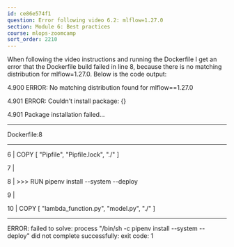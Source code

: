 ```yaml
---
id: ce86e574f1
question: Error following video 6.2: mlflow=1.27.0
section: Module 6: Best practices
course: mlops-zoomcamp
sort_order: 2210
---
```


When following the video instructions and running the Dockerfile I get an error that the Dockerfile build failed in line 8, because there is no matching distribution for mlflow=1.27.0. Below is the code output:

4.900 ERROR: No matching distribution found for mlflow==1.27.0

4.901 ERROR: Couldn't install package: {}

4.901  Package installation failed...

------

Dockerfile:8

--------------------

6 |     COPY [ "Pipfile", "Pipfile.lock", "./" ]

7 |

8 | >>> RUN pipenv install --system --deploy

9 |

10 |     COPY [ "lambda_function.py", "model.py", "./" ]

--------------------

ERROR: failed to solve: process "/bin/sh -c pipenv install --system --deploy" did not complete successfully: exit code: 1

